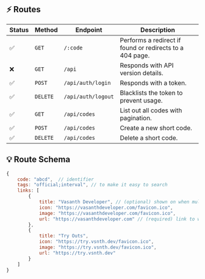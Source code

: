 ## ⚡ Routes

| Status | Method | Endpoint | Description |
|-|-|-|-|
| ✅ | `GET` | `/:code` | Performs a redirect if found or redirects to a 404 page. |
| ❌ | `GET` | `/api` | Responds with API version details. |
| ✅ | `POST` | `/api/auth/login` | Responds with a token. |
| ✅ | `DELETE` | `/api/auth/logout` | Blacklists the token to prevent usage. |
| ✅ | `GET` | `/api/codes` | List out all codes with pagination. |
| ✅ | `POST` | `/api/codes` | Create a new short code. |
| ✅ | `DELETE` | `/api/codes` | Delete a short code. |

## 💡 Route Schema
```js
{
    code: "abcd",  // identifier
    tags: "official;interval", // to make it easy to search
    links: [
        {
            title: "Vasanth Developer", // (optional) shown on when multiple links exist
            icon: "https://vasanthdeveloper.com/favicon.ico",
            image: "https://vasanthdeveloper.com/favicon.ico",
            url: "https://vasanthdeveloper.com" // (required) link to which to redirect
        },
        {
            title: "Try Outs",
            icon: "https://try.vsnth.dev/favicon.ico",
            image: "https://try.vsnth.dev/favicon.ico",
            url: "https://try.vsnth.dev"
        }
    ]
}
```
